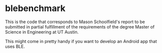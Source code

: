 # blebenchmark

This is the code that corresponds to Mason Schoolfield's report to be submitted in partial
fulfillment of the requirements of the degree Master of Science in Engineering at UT Austin.

This might come in pretty handy if you want to develop an Android app that uses BLE.
